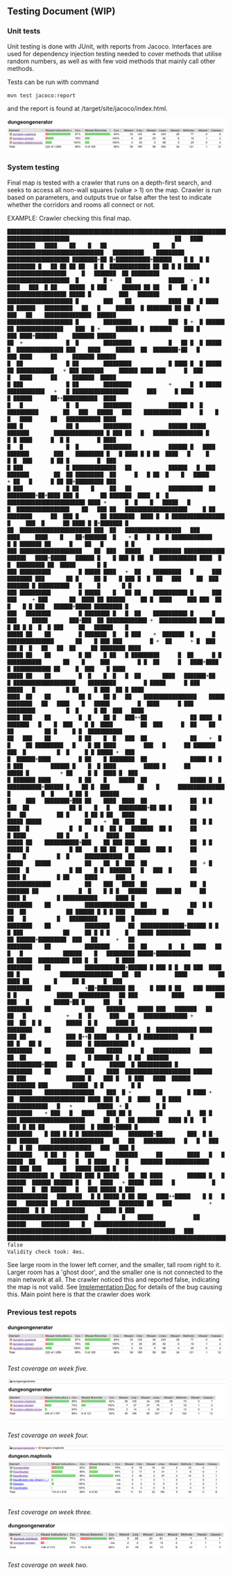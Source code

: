 ## Testing Document (WIP)

### Unit tests
Unit testing is done with JUnit, with reports from Jacoco. Interfaces are used for dependency injection testing needed to cover methods that utilise random numbers, as well as with few void methods that mainly call other methods.

Tests can be run with command 
```
mvn test jacoco:report
```
and the report is found at /target/site/jacoco/index.html.

![FINAL TEST COVERAGE](https://github.com/Granigan/dungeongenerator/blob/master/documents/images/tests_week5.png)


### System testing
Final map is tested with a crawler that runs on a depth-first search, and seeks to access all non-wall squares (value > 1) on the map. Crawler is run based on parameters, and outputs true or false after the test to indicate whether the corridors and rooms all connect or not.

EXAMPLE:
Crawler checking this final map.
```
████████████████████████████████████████████████████████████████████████████████████████████████████████████████████████████████████████████████████████████████████████████████████
████████████████████                                  ██   ████   █████████   ████    ██    █   ██               ██    █   ███████████████████████████████   ██████████    █████████
████████████████████ ████████+██ █+███████████+██████    █ █  █ █ █████████ █   ██ ██ ██ ██   █ █  █████████████ ██ ██ █ █ █████   ███████████████████     █   ███████  ██ █████████
████████████████████  █        █ +    ██            █████  +  █ █    ████   ███  █ ██    █████  █ ███     ██████ ██ ██   █   ██  █ ███████████████████ █████ █         ███   ███████
█████████████████████ █        ███    ██            ████  ██  █ ████   ██ ██████   █████████   ██   █     ██████  █ ████████ ██ ██  █            ███   ██    ███████████████  ██████
█████████████████████ █        █████████            ███  █ +  █ ██████ ██ ███████████████    ███  █ +     ███████ █  ███████    ███ █            ███ ████+███████     ███████ ██████
██  +              █  █        █████████            █   ██ █  █ █████  █  ███████████████ ███    ████     ██████  ██  ████████+██   █            ███ ████      ██     ███████ ██████
█  ██              █ ██        █████████            █ ████ █  █ █████ ██ ████████████   + ███ ███████     ██████ ████ ███      █  ███            █   ████      ██     ███████  █████
█ ███              █ ██        █████████            +      █  █ █████    ████████████   +   █ ██████████████████      ███      █ ████            █ ██████      ██++███████████  ████
█   █              █  █        █████████            ██████ █  █  ██████████        ██   ███   █████   ███    ████████████      █    █            █   ████      ██   ███████████ ████
███ █              ██ █        █████████            ██████ █████    ███████        ████████████████ █ ███ ██   █   ████████████████ █            █ █ ████      █  █ █         █ ████
█   █              █  █        █████████            ██████ █   ████ ███████        ███    █████████ █   █ ████ █ █ ██  ████   █     █            █ █  ███      █ ██ █         █  ███
█ ███              █ ██████████████   ██            ██████   █  ███ ███████        ██  ██ █████████  ██      █   █ ██  █    █   █████            + ██   █      █ ██ ██+█████████ ███
█ ███              █ ██    █     ██   ██            ███████████  ██ █████████+██+████ ███ █       ██ ███████  ████  █  █ █████████████████████████ ████ +      █  █    █   █████   █
█  █████████████████    ██   ███ ██   ████████████████████     █ ██ ████████      ██  ███ █       ██ ████████  ████ █  █ █████████████████   █     ███  █      ██ ████ █ █+███████ █
██  ███████████████████████ ███  ██   ██████████████████   ███      ████     ████    █    ██+███████  █    + █   █  █  █ █████████████     █ █ ███████ ██      █    ██   █       █ █
███ ████████████████████    ██  ███   █████    █████████ █████████████   ██████   ████+█████   ██████ █    █ ███ █ ██  █  ████████████ ████  █      █  █████████ ██  █████       █ █
███ ██████████         █ █████ ████   +  ██    █████████   █      ███  ████████ ███       ██ █     ██ █    █ ███ █  █  ██   ███     ██  ███ ███████ █ ██████████   █     █       █ █
███ ██████████         █ █████    █   ██ ██    ███████████ █      ███ ███     + ███       ██  ████ ██ ██████     ██ █  ████     ███ ███  ██  █    █ █ ███   ██████+█████ █████████ █
███   ████████         █ ████████ █   █  ██    ███████████ █      █   ███     █████       ███+███  ██ █████████████ +  ████████████ ████ ███ █ ██ █ █  █  █ ███     ██   ██████    █
█████ ██    ██         █ ███████  █   █ ███    +  ███████  █      █ ███████████████       ██    █ ███ ███         █ +  ██      + █  ███  ███ █  █   ██   ██  ██     ██ ████████ ████
█████ ██    ██         █ ██    █ ██   █ █████████      █  ██      █ █   ███████████       ██    █     ███         █ █  ██      █   ████+████  █ ████████████ ██     █  ███    █ ████
█████ ██    ██         █  █    █  █   █  ██       ████   ███████+██   █ ████████████████████    █████████         █ █████      █ ███    █████   █          █ ██     █ ███  ██ █ ████
████  ██    ██         ██ █    ██ █   ██    █████████████████    █████  ████████   ██   ████    █   █████         █  ████      █ ███    █████████          █  █     █ ██  ███   ████
████ ███    ██         █  █    ██ █   ███++██              ██ ████  █  ███████   █    █  ███    █ █  ████         ██  ███      █  ██    ██     ██          ██ █     █ █  ███████████
██   ███    ██         █ ██    █  █   ███  ██              ██    +  █ █     ██ █████████   █    █ ██ ████         ███   █      ██ ███████  ███  █          █  █     █ █ █████ +  ███
█  ██████+████         █ ██    █ ████████  ██              █████ █  █ █ ███         ██████ █    █  █ ████         █████ █      ██         █████ █          + ██     █ █  ████ █  ███
█ ███████ ████         █ ██    █    █████  ██              █████ █  █   ███████████+██████ █    ██ █  ███         ██    █      ███████████████  █          █  █     █ ██ █    ██████
█     ███   ████████+███ ██    ████  ████  ██              ██  █ █  ███  ██             ██ █    █   █   █████████+██ ██ █      ██          █   ██          ██ █     █ ██ █ ██   ████
█████ █████              ██    +  ██  ███  ██              ██  █ █  ████  █             █  █    █ █  ██ █   ███████  ██ █      ██          █ ████          ██ █     █      ████  ███
█████ ██    ███████████+███    ██ ███ ███  ██              ██  █ █  █████ █             █ ██    █ ██ ██   █  █████  ███ █      ██          █    █          █  █     ████████████  ██
█████    █████           ██    ██  █  ███  ██              ██  + █  ████  █             █ ██    █ █  ███████   █   ███  █      ██          ████ █          █ ██     ████      ███  █
██████████████           ██    ███   ████  ██              ██  █ ███████ ██             █  █    █ █ █   ██████   █████ ██      ██          ████ █          █ ███████████      ████ █
████████    ██           ████████████████  ██              ██  █ █   ██  ██             ██ ██████ █ █ █ ███   ███████  ██      ██          ██   █          █   █████████      ███  █
████████    ██           ████████      ██  ██████████████+██████ █ █  █ ███             ██     ██ █ █ █     █   █████ ███████████          ██ ██████+█████████  ███   ██      +   ██
████████    ██           ████████      ██  ██       █   █   ████   ██ █   █             ██████    █   █████████ █████+███████████          ██ █████  ██████████ ███ █  █      █ ████
████████    ██           █████████████+██████ █ ███ █ █  ██ ███  ████  ██ █             █████████████████   ██  ██           ████          ██  ████ ██        █     ██ █      █  ███
████████    ██           +██+█████████ ██     █ ███ █ ██    ███ ██████  █ █             █████  ██████████   ██ ███           ████          ███ ███   █        █████+██ █      ██   █
████████    ██           ███    ██████    █████ ███   ███████   ██   ██   █             +   █  █      ███   ██   ██████████████ +          ██  ██  █ █        █████  █ █      ████ █
████████    ██           ███    ██████████   █  █████████████ ████   ███ ██             ███ █++█ ████   █   █  █ ███████████    █          ██ █   ██ █        █████  █ ███████████ █
████████    ██           ███    █████      █   ████████████   ████   ██  ██             ███    █ ██████ █   █ ██  ███████    ███████████+████   ██   █        █████  █ ███████████ █
████████    ██           ███    ████  █████████████████████ ██████   ██ ███             ██████ █    ███ █   █ ███   ████  ██████         █████████ ███        █████  █ █         █ █
████████    ████████████████    ███  █ +        ██        █ ████ +   ██  █████████████████████ ████ ███ █   █  ████    █ ████    █████████████   █   +        █████  + █         █ █
████████    + ███   █   ████    ███ ██ █        ██        █   ██ █   ███ █████████████████████      ██  █   ██ ███████   ████ █ █   █     ████ █ ██ ██        █████  █ █████+█████ █
████████    █ ███ █ █ █ ██████████     ████████+██        ███  █ █   ███ ██████    █████████████████   ██   ██   ██████████   █   █   ███  █   █ ██  █████████████████   ███   ███ █
████████    █ ██  █   █  ███       ███████      ██        ████   █   █   █████  ██    ██████   █   █ ████   █  █    ███████ ██████████████   ███ ███ ███       █   █████ █████ █   █
█████████████ █  ███████ ███ █ █████   ██  ██ ████        ██████ █   █ ██████  ██████ ██████ █   █   ████   + █████  ████   █            █ █████   █  ██ █████   █   ███ █████ █ ███
█████████████   ████████   █ █ █████ █ ██ ███   ████++█████    █ █   █  ███   ███████ ██   █ ████████████   ████████ ██   ███            + ███████  █ █  ███████████     █████ █ ███
██████████████████████████   █       █    █████             ██   ██████     █████████    █   ███████████████████████    ███████████████████████████     ██████████████████████   ███
████████████████████████████████████████████████████████████████████████████████████████████████████████████████████████████████████████████████████████████████████████████████████
false
Validity check took: 4ms.
```
See large room in the lower left corner, and the smaller, tall room right to it. Larger room has a 'ghost door', and the smaller one is not connected to the main network at all. The crawler noticed this and reported false, indicating the map is not valid. See [Implementation Doc](https://github.com/Granigan/dungeongenerator/blob/master/documents/implementation.md) for details of the bug causing this. Main point here is that the crawler does work


### Previous test repots

![Test coverage on week 5](https://github.com/Granigan/dungeongenerator/blob/master/documents/images/tests_week5.png)

*Test coverage on week five.*


![Test coverage on week 4](https://github.com/Granigan/dungeongenerator/blob/master/documents/images/tests_week4.png)

*Test coverage on week four.*


![Test coverage on week 3](https://github.com/Granigan/dungeongenerator/blob/master/documents/images/tests_week3.png)

*Test coverage on week three.*


![Test coverage on week 2](https://github.com/Granigan/dungeongenerator/blob/master/documents/images/tests_week2.png)

*Test coverage on week two.*
